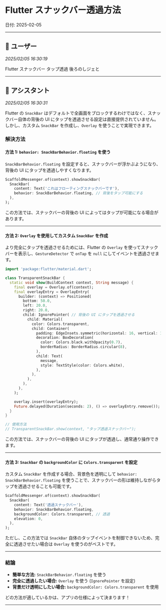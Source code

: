 # Flutter スナックバー透過方法

日付: 2025-02-05

---

## 👤 ユーザー
*2025/02/05 16:30:19*

Flutter スナックバー タップ透過 後ろのしジェと

---

## 🤖 アシスタント
*2025/02/05 16:30:31*

Flutter の `SnackBar` はデフォルトで全画面をブロックするわけではなく、スナックバー自体の背後の UI にタップを透過させる設定は直接提供されていません。しかし、カスタム `SnackBar` を作成し、`Overlay` を使うことで実現できます。

### **解決方法**
#### 方法 1: `behavior: SnackBarBehavior.floating` を使う
`SnackBarBehavior.floating` を設定すると、スナックバーが浮かぶようになり、背後の UI にタップを透過しやすくなります。

```dart
ScaffoldMessenger.of(context).showSnackBar(
  SnackBar(
    content: Text('これはフローティングスナックバーです'),
    behavior: SnackBarBehavior.floating, // 背後をタップ可能にする
  ),
);
```
この方法では、スナックバーの背後の UI によってはタップが可能になる場合があります。

---

#### 方法 2: `Overlay` を使用してカスタム `SnackBar` を作成
より完全にタップを透過させるためには、Flutter の `Overlay` を使ってスナックバーを表示し、`GestureDetector` で `onTap` を `null` にしてイベントを透過させます。

```dart
import 'package:flutter/material.dart';

class TransparentSnackBar {
  static void show(BuildContext context, String message) {
    final overlay = Overlay.of(context);
    final overlayEntry = OverlayEntry(
      builder: (context) => Positioned(
        bottom: 50.0,
        left: 20.0,
        right: 20.0,
        child: IgnorePointer( // 背後の UI にタップを透過させる
          child: Material(
            color: Colors.transparent,
            child: Container(
              padding: EdgeInsets.symmetric(horizontal: 16, vertical: 10),
              decoration: BoxDecoration(
                color: Colors.black.withOpacity(0.7),
                borderRadius: BorderRadius.circular(8),
              ),
              child: Text(
                message,
                style: TextStyle(color: Colors.white),
              ),
            ),
          ),
        ),
      ),
    );

    overlay.insert(overlayEntry);
    Future.delayed(Duration(seconds: 2), () => overlayEntry.remove());
  }
}

// 使用方法
// TransparentSnackBar.show(context, "タップ透過スナックバー");
```

この方法では、スナックバーの背後の UI にタップが透過し、通常通り操作できます。

---

#### 方法 3: `Snackbar` の `backgroundColor` に `Colors.transparent` を設定
カスタム `SnackBar` を作成する場合、背景色を透明にして `behavior: SnackBarBehavior.floating` を使うことで、スナックバーの形は維持しながらタップを透過させることも可能です。

```dart
ScaffoldMessenger.of(context).showSnackBar(
  SnackBar(
    content: Text('透過スナックバー'),
    behavior: SnackBarBehavior.floating,
    backgroundColor: Colors.transparent, // 透過
    elevation: 0,
  ),
);
```
ただし、この方法では `SnackBar` 自体のタップイベントを制御できないため、完全に透過させたい場合は `Overlay` を使うのがベストです。

---

### **結論**
- **簡単な方法:** `SnackBarBehavior.floating` を使う
- **完全に透過したい場合:** `Overlay` を使う (`IgnorePointer` を設定)
- **背景だけ透明にしたい場合:** `backgroundColor: Colors.transparent` を使用

どの方法が適しているかは、アプリの仕様によって決まります！

---
